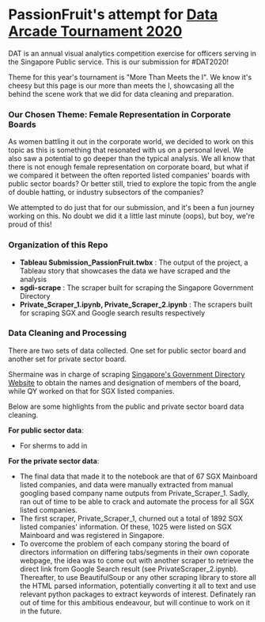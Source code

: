 # PassionFruit's attempt for [Data Arcade Tournament 2020](https://sites.google.com/dsaid.gov.sg/dat2020)

DAT is an annual visual analytics competition exercise for officers serving in the Singapore Public service. This is our submission for #DAT2020! 

Theme for this year's tournament is "More Than Meets the I". We know it's cheesy but this page is our more than meets the I, showcasing all the behind the scene work that we did for data cleaning and preparation. 


### Our Chosen Theme: Female Representation in Corporate Boards

As women battling it out in the corporate world, we decided to work on this topic as this is something that resonated with us on a personal level. We also saw a potential to go deeper than the typical analysis. We all know that there is not enough female representation on corporate board, but what if we compared it between the often reported listed companies' boards with public sector boards? Or better still, tried to explore the topic from the angle of double hatting, or industry subsectors of the companies? 

We attempted to do just that for our submission, and it's been a fun journey working on this. No doubt we did it a little last minute (oops), but boy, we're proud of this!

### Organization of this Repo

- **Tableau Submission_PassionFruit.twbx** : The output of the project, a Tableau story that showcases the data we have scraped and the analysis
- **sgdi-scrape** : The scraper built for scraping the Singapore Government Directory 
- **Private_Scraper_1.ipynb, Private_Scraper_2.ipynb** : The scrapers built for scraping SGX and Google search results respectively


### Data Cleaning and Processing

There are two sets of data collected. One set for public sector board and another set for private sector board. 

Shermaine was in charge of scraping [Singapore's Government Directory Website](https://www.sgdi.gov.sg/ministries) to obtain the names and designation of members of the board, while QY worked on that for SGX listed companies.

Below are some highlights from the public and private sector board data cleaning. 

**For public sector data**: 
- For sherms to add in

**For the private sector data**: 
- The final data that made it to the notebook are that of 67 SGX Mainboard listed companies, and data were manually extracted from manual googling based company name outputs from Private_Scraper_1. Sadly, ran out of time to be able to crack and automate the process for all SGX listed companies.  
- The first scraper, Private_Scraper_1, churned out a total of 1892 SGX listed companies' information. Of these, 1025 were listed on SGX Mainboard and was registered in Singapore. 
- To overcome the problem of each company storing the board of directors information on differing tabs/segments in their own coporate webpage, the idea was to come out with another scraper to retrieve the direct link from Google Search result (see PrivateScraper_2.ipynb). Thereafter, to use BeautifulSoup or any other scraping library to store all the HTML parsed information, potentially converting it all to text and use relevant python packages to extract keywords of interest. Definately ran out of time for this ambitious endeavour, but will continue to work on it in the future. 

